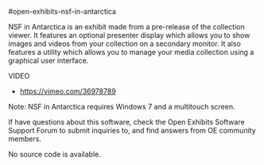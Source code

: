 #open-exhibits-nsf-in-antarctica

NSF in Antarctica is an exhibit made from a pre-release of the collection viewer. It features an optional presenter display which allows you to show images and videos from your collection on a secondary monitor. It also features a utility which allows you to manage your media collection using a graphical user interface.

VIDEO
- https://vimeo.com/36978789

Note: NSF in Antarctica requires Windows 7 and a multitouch screen.

If have questions about this software, check the Open Exhibits Software Support Forum to submit inquiries to, and find answers from OE community members.

No source code is available.
